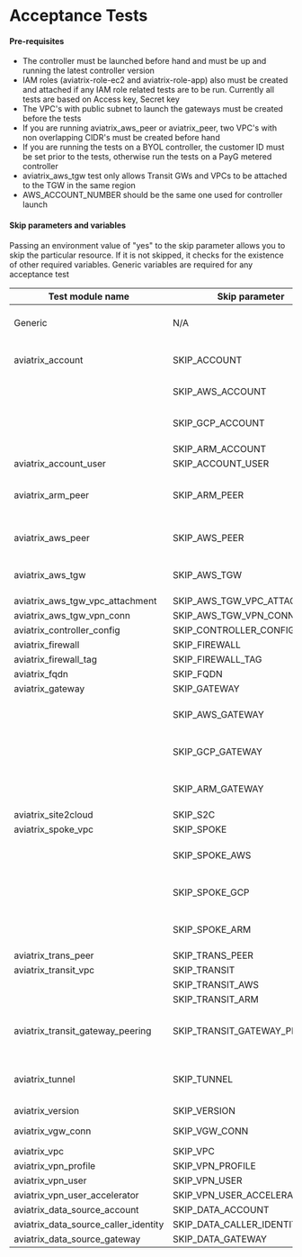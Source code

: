 # Acceptance Tests

#### Pre-requisites

- The controller must be launched before hand and must be up and running the latest controller version
- IAM roles (aviatrix-role-ec2 and aviatrix-role-app) also must be created and attached if any IAM role related tests are to be run. Currently all tests are based on Access key, Secret key
- The VPC's with public subnet to launch the gateways must be created before the tests
- If you are running aviatrix_aws_peer or aviatrix_peer, two VPC's with non overlapping CIDR's must be created before hand
- If you are running the tests on a BYOL controller, the customer ID must be set prior to the tests, otherwise run the tests on a PayG metered controller
- aviatrix_aws_tgw test only allows Transit GWs and VPCs to be attached to the TGW in the same region 
- AWS_ACCOUNT_NUMBER should be the same one used for controller launch

#### Skip parameters and variables

Passing an environment value of "yes" to the skip parameter allows you to skip the particular resource. If it is not skipped, it checks for the existence of other required variables. Generic variables are required for any acceptance test

| Test module name                     | Skip parameter               | Required variables                                                    |
| ------------------------------------ | ---------------------------- | --------------------------------------------------------------------- |
| Generic                              | N/A                          | AVIATRIX_USERNAME, AVIATRIX_PASSWORD, AVIATRIX_CONTROLLER_IP          |
| aviatrix_account                     | SKIP_ACCOUNT                 | AWS_ACCOUNT_NUMBER, AWS_ACCESS_KEY, AWS_SECRET_KEY                    |
|		                               | SKIP_AWS_ACCOUNT	          | GCP_ID, GCP_CREDENTIALS_FILEPATH,                                     |
|                     		           | SKIP_GCP_ACCOUNT	          | ARM_SUBSCRIPTION_ID, ARM_DIRECTORY_ID, ARM_APPLICATION_ID,	          |
|		                               | SKIP_ARM_ACCOUNT	          | ARM_APPLICATION_KEY					                                  |	
| aviatrix_account_user                | SKIP_ACCOUNT_USER            |                                                                       |
| aviatrix_arm_peer                    | SKIP_ARM_PEER                | aviatrix_account + ARM_VNET_ID, ARM_VNET_ID2, ARM_REGION, ARM_REGION2 |
| aviatrix_aws_peer                    | SKIP_AWS_PEER                | aviatrix_account + AWS_VPC_ID, AWS_VPC_ID2, AWS_REGION, AWS_REGION2   |
| aviatrix_aws_tgw                     | SKIP_AWS_TGW                 | aviatrix_account + AWS_VPC_ID, AWS_REGION, AWS_VPC_TGW_ID             |
| aviatrix_aws_tgw_vpc_attachment      | SKIP_AWS_TGW_VPC_ATTACHMENT  | aviatrix_aws_tgw             |
| aviatrix_aws_tgw_vpn_conn            | SKIP_AWS_TGW_VPN_CONN        | aviatrix_aws_tgw                                            |
| aviatrix_controller_config           | SKIP_CONTROLLER_CONFIG       | aviatrix_account                                                      |
| aviatrix_firewall                    | SKIP_FIREWALL                | aviatrix_gateway                                                      |
| aviatrix_firewall_tag                | SKIP_FIREWALL_TAG            |                                                                       |
| aviatrix_fqdn                        | SKIP_FQDN                    | aviatrix_gateway                                                      |
| aviatrix_gateway                     | SKIP_GATEWAY                 | aviatrix_account                                                      |
|				                       | SKIP_AWS_GATEWAY             |		    + AWS_VPC_ID, AWS_REGION, AWS_VPC_NET, AWS_GW_SIZE (optional) |
|                                      | SKIP_GCP_GATEWAY             |         + GCP_VPC_ID, GCP_ZONE, GCP_SUBNET, GCP_GW_SIZE (optional)    |
|                                      | SKIP_ARM_GATEWAY             |         + ARM_VNET_ID, ARM_REGION, ARM_SUBNET, ARM_GW_SIZE            |
| aviatrix_site2cloud                  | SKIP_S2C                     | aviatrix_gateway                                                      |
| aviatrix_spoke_vpc                   | SKIP_SPOKE                   | aviatrix_gateway                                                      |
|                                      | SKIP_SPOKE_AWS               |         + AWS_VPC_ID, AWS_REGION, AWS_VPC_NET, AWS_GW_SIZE (optional) |
|                                      | SKIP_SPOKE_GCP               |         + GCP_VPC_ID, GCP_ZONE, GCP_SUBNET, GCP_GW_SIZE (optional)    |
|                                      | SKIP_SPOKE_ARM               |         + ARM_VNET_ID, ARM_REGION, ARM_SUBNET, ARM_GW_SIZE            |
| aviatrix_trans_peer                  | SKIP_TRANS_PEER              | aviatrix_tunnel                                                       |
| aviatrix_transit_vpc                 | SKIP_TRANSIT                 | aviatrix_gateway                                                      |
|                                      | SKIP_TRANSIT_AWS             | aviatrix_gateway in AWS                                               |
|                                      | SKIP_TRANSIT_ARM             | aviatrix_gateway in ARM                                             |
| aviatrix_transit_gateway_peering     | SKIP_TRANSIT_GATEWAY_PEERING | aviatrix_gateway + AWS_VPC_ID2, AWS_REGION2, AWS_VPC_NET2             |
| aviatrix_tunnel                      | SKIP_TUNNEL                  | aviatrix_gateway + AWS_VPC_ID2, AWS_REGION2, AWS_VPC_NET2             |
| aviatrix_version                     | SKIP_VERSION                 |                                                                       |
| aviatrix_vgw_conn                    | SKIP_VGW_CONN                | aviatrix_gateway + AWS_BGP_VGW_ID                                     |
| aviatrix_vpc                         | SKIP_VPC                     | aviatrix_account                                                      |
| aviatrix_vpn_profile                 | SKIP_VPN_PROFILE             | aviatrix_vpn_user                                                     |
| aviatrix_vpn_user                    | SKIP_VPN_USER                | aviatrix_gateway                                                      |
| aviatrix_vpn_user_accelerator	       | SKIP_VPN_USER_ACCELERATOR    | aviatrix_gateway						      |
| aviatrix_data_source_account         | SKIP_DATA_ACCOUNT            | aviatrix_account                                                      |
| aviatrix_data_source_caller_identity | SKIP_DATA_CALLER_IDENTITY    |                                                                       |
| aviatrix_data_source_gateway         | SKIP_DATA_GATEWAY            | aviatrix_gateway                |


